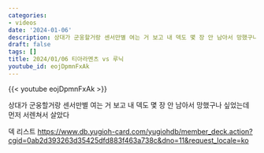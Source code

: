 ```yaml
---
categories:
- videos
date: '2024-01-06'
description: 상대가 군웅할거랑 센서만별 여는 거 보고 내 덱도 몇 장 안 남아서 망했구나 싶었는데 먼저 서렌쳐서 살았다
draft: false
tags: []
title: 2024/01/06 티아라멘츠 vs 루닉
youtube_id: eojDpmnFxAk
---
```



{{< youtube eojDpmnFxAk >}}

상대가 군웅할거랑 센서만별 여는 거 보고 내 덱도 몇 장 안 남아서 망했구나 싶었는데 먼저 서렌쳐서 살았다

덱 리스트
https://www.db.yugioh-card.com/yugiohdb/member_deck.action?cgid=0ab2d393263d35425dfd883f463a738c&dno=11&request_locale=ko